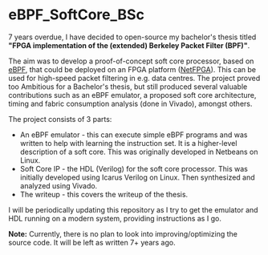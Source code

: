 # eBPF_SoftCore_BSc

7 years overdue, I have decided to open-source my bachelor's thesis titled **"FPGA implementation of the (extended) Berkeley Packet Filter (BPF)"**.

The aim was to develop a proof-of-concept soft core processor, based on [eBPF](https://en.wikipedia.org/wiki/EBPF), that could be deployed on an FPGA platform ([NetFPGA](https://netfpga.org/)). This can be used for high-speed packet filtering in e.g. data centres. The project proved too Ambitious for a Bachelor's thesis, but still produced several valuable contributions such as an eBPF emulator, a proposed soft core architecture, timing and fabric consumption analysis (done in Vivado), amongst others.

The project consists of 3 parts:
* An eBPF emulator - this can execute simple eBPF programs and was written to help with learning the instruction set. It is a higher-level description of a soft core. This was originally developed in Netbeans on Linux.
* Soft Core IP - the HDL (Verilog) for the soft core processor. This was initially developed using Icarus Verilog on Linux. Then synthesized and analyzed using Vivado.
* The writeup - this covers the writeup of the thesis.

I will be periodically updating this repository as I try to get the emulator and HDL running on a modern system, providing instructions as I go.

**Note:** Currently, there is no plan to look into improving/optimizing the source code. It will be left as written 7+ years ago.
